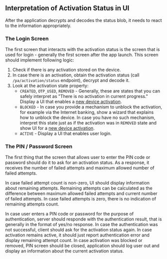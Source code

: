 ## Interpretation of Activation Status in UI

After the application decrypts and decodes the status blob, it needs to react to the information appropriately.

### The Login Screen

The first screen that interacts with the activation status is the screen that is used for login - generally the first screen after the app launch. This screen should implement following logic:

1) Check if there is any activation stored on the device.
2) In case there is an activation, obtain the activation status (call `/pa/activation/status` endpoint), decrypt and decode it.
3) Look at the activation state property:
    - `CREATED`, `OTP_USED`, `REMOVED` - Generally, these are states that you can safely interpret as "There is no activation in current progress." Display a UI that enables a [new device activation](./Activation).
    - `BLOCKED` - In case you provide a mechanism to unblock the activation, for example via the Internet banking, show a wizard that explains how to unblock the device. In case you have no such mechanism, interpret this state just as if the activation was in `REMOVED` state and show UI for a [new device activation](./Activation).
    - `ACTIVE` - Display a UI that enables user login.

### The PIN / Password Screen

The first thing that the screen that allows user to enter the PIN code or password should do it to ask for an activation status. As a response, it receives the number of failed attempts and maximum allowed number of failed attempts.

In case failed attempt count is non-zero, UI should display information about remaining attempts. Remaining attempts can be calculated as the difference between maximum allowed failed attempts and current number of failed attempts. In case failed attempts is zero, there is no indication of remaining attempts count.

In case user enters a PIN code or password for the purpose of authentication, server should responde with the authentication result, that is generally in the format of yes/no response. In case the authentication was not successful, client should ask for the activation status again. In case activation remains active, it should just report authentication error and display remaining attempt count. In case activation was blocked or removed, PIN screen should be closed, application should log user out and display an information about the current activation status.

